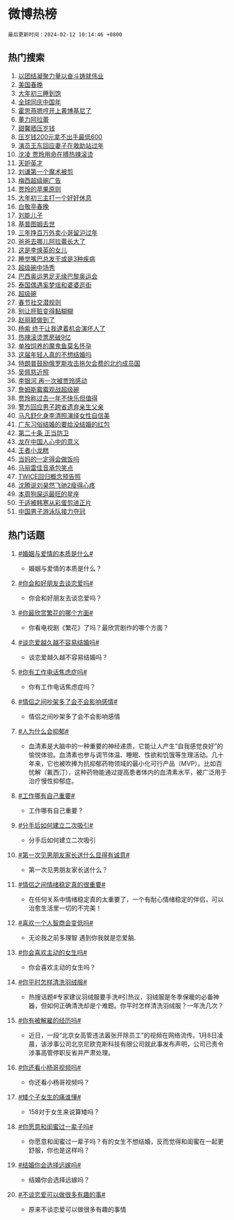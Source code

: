 # 微博热榜

`最后更新时间：2024-02-12 10:14:46 +0800`

## 热门搜索

1. [以团结凝聚力量以奋斗铸就伟业](https://m.weibo.cn/search?containerid=100103type%3D1%26t%3D10%26q%3D%23%E4%BB%A5%E5%9B%A2%E7%BB%93%E5%87%9D%E8%81%9A%E5%8A%9B%E9%87%8F%E4%BB%A5%E5%A5%8B%E6%96%97%E9%93%B8%E5%B0%B1%E4%BC%9F%E4%B8%9A%23&stream_entry_id=51&isnewpage=1&extparam=seat%3D1%26pos%3D0%26dgr%3D0%26q%3D%2523%25E4%25BB%25A5%25E5%259B%25A2%25E7%25BB%2593%25E5%2587%259D%25E8%2581%259A%25E5%258A%259B%25E9%2587%258F%25E4%25BB%25A5%25E5%25A5%258B%25E6%2596%2597%25E9%2593%25B8%25E5%25B0%25B1%25E4%25BC%259F%25E4%25B8%259A%2523%26stream_entry_id%3D51%26c_type%3D51%26filter_type%3Drealtimehot%26cate%3D10103%26display_time%3D1707704085%26pre_seqid%3D1707704085402030012169)
1. [美国春晚](https://m.weibo.cn/search?containerid=100103type%3D1%26t%3D10%26q%3D%E7%BE%8E%E5%9B%BD%E6%98%A5%E6%99%9A&stream_entry_id=31&isnewpage=1&extparam=seat%3D1%26cate%3D5001%26band_rank%3D1%26lcate%3D5001%26realpos%3D1%26flag%3D1%26dgr%3D0%26pos%3D0%26q%3D%25E7%25BE%258E%25E5%259B%25BD%25E6%2598%25A5%25E6%2599%259A%26c_type%3D31%26filter_type%3Drealtimehot%26stream_entry_id%3D31%26display_time%3D1707704085%26pre_seqid%3D1707704085402030012169)
1. [大年初三睡到饱](https://m.weibo.cn/search?containerid=100103type%3D1%26t%3D10%26q%3D%23%E5%A4%A7%E5%B9%B4%E5%88%9D%E4%B8%89%E7%9D%A1%E5%88%B0%E9%A5%B1%23&stream_entry_id=31&isnewpage=1&extparam=seat%3D1%26cate%3D5001%26band_rank%3D2%26lcate%3D5001%26realpos%3D2%26flag%3D16%26dgr%3D0%26pos%3D1%26q%3D%2523%25E5%25A4%25A7%25E5%25B9%25B4%25E5%2588%259D%25E4%25B8%2589%25E7%259D%25A1%25E5%2588%25B0%25E9%25A5%25B1%2523%26c_type%3D31%26filter_type%3Drealtimehot%26stream_entry_id%3D31%26display_time%3D1707704085%26pre_seqid%3D1707704085402030012169)
1. [全球同庆中国年](https://m.weibo.cn/search?containerid=100103type%3D1%26t%3D10%26q%3D%23%E5%85%A8%E7%90%83%E5%90%8C%E5%BA%86%E4%B8%AD%E5%9B%BD%E5%B9%B4%23&stream_entry_id=31&isnewpage=1&extparam=seat%3D1%26cate%3D5001%26band_rank%3D3%26lcate%3D5001%26realpos%3D3%26flag%3D0%26dgr%3D0%26pos%3D2%26q%3D%2523%25E5%2585%25A8%25E7%2590%2583%25E5%2590%258C%25E5%25BA%2586%25E4%25B8%25AD%25E5%259B%25BD%25E5%25B9%25B4%2523%26c_type%3D31%26filter_type%3Drealtimehot%26stream_entry_id%3D31%26display_time%3D1707704085%26pre_seqid%3D1707704085402030012169)
1. [霍思燕嗯哼开上黄博基尼了](https://m.weibo.cn/search?containerid=100103type%3D1%26t%3D10%26q%3D%E9%9C%8D%E6%80%9D%E7%87%95%E5%97%AF%E5%93%BC%E5%BC%80%E4%B8%8A%E9%BB%84%E5%8D%9A%E5%9F%BA%E5%B0%BC%E4%BA%86&stream_entry_id=31&isnewpage=1&extparam=seat%3D1%26cate%3D5001%26band_rank%3D4%26lcate%3D5001%26realpos%3D4%26flag%3D1%26dgr%3D0%26pos%3D3%26q%3D%25E9%259C%258D%25E6%2580%259D%25E7%2587%2595%25E5%2597%25AF%25E5%2593%25BC%25E5%25BC%2580%25E4%25B8%258A%25E9%25BB%2584%25E5%258D%259A%25E5%259F%25BA%25E5%25B0%25BC%25E4%25BA%2586%26c_type%3D31%26filter_type%3Drealtimehot%26stream_entry_id%3D31%26display_time%3D1707704085%26pre_seqid%3D1707704085402030012169)
1. [董力阿拉蕾](https://m.weibo.cn/search?containerid=100103type%3D1%26t%3D10%26q%3D%23%E8%91%A3%E5%8A%9B%E9%98%BF%E6%8B%89%E8%95%BE%23&stream_entry_id=31&isnewpage=1&extparam=seat%3D1%26cate%3D5001%26band_rank%3D5%26lcate%3D5001%26realpos%3D5%26flag%3D2%26dgr%3D0%26pos%3D4%26q%3D%2523%25E8%2591%25A3%25E5%258A%259B%25E9%2598%25BF%25E6%258B%2589%25E8%2595%25BE%2523%26c_type%3D31%26filter_type%3Drealtimehot%26stream_entry_id%3D31%26display_time%3D1707704085%26pre_seqid%3D1707704085402030012169)
1. [甜馨晒压岁钱](https://m.weibo.cn/search?containerid=100103type%3D1%26t%3D10%26q%3D%23%E7%94%9C%E9%A6%A8%E6%99%92%E5%8E%8B%E5%B2%81%E9%92%B1%23&stream_entry_id=31&isnewpage=1&extparam=seat%3D1%26cate%3D5001%26band_rank%3D6%26lcate%3D5001%26realpos%3D6%26flag%3D1%26dgr%3D0%26pos%3D5%26q%3D%2523%25E7%2594%259C%25E9%25A6%25A8%25E6%2599%2592%25E5%258E%258B%25E5%25B2%2581%25E9%2592%25B1%2523%26c_type%3D31%26filter_type%3Drealtimehot%26stream_entry_id%3D31%26display_time%3D1707704085%26pre_seqid%3D1707704085402030012169)
1. [压岁钱200元拿不出手最低600](https://m.weibo.cn/search?containerid=100103type%3D1%26t%3D10%26q%3D%23%E5%8E%8B%E5%B2%81%E9%92%B1200%E5%85%83%E6%8B%BF%E4%B8%8D%E5%87%BA%E6%89%8B%E6%9C%80%E4%BD%8E600%23&stream_entry_id=31&isnewpage=1&extparam=seat%3D1%26cate%3D5001%26band_rank%3D7%26lcate%3D5001%26realpos%3D7%26flag%3D0%26dgr%3D0%26pos%3D6%26q%3D%2523%25E5%258E%258B%25E5%25B2%2581%25E9%2592%25B1200%25E5%2585%2583%25E6%258B%25BF%25E4%25B8%258D%25E5%2587%25BA%25E6%2589%258B%25E6%259C%2580%25E4%25BD%258E600%2523%26c_type%3D31%26filter_type%3Drealtimehot%26stream_entry_id%3D31%26display_time%3D1707704085%26pre_seqid%3D1707704085402030012169)
1. [演员王东回应妻子在救助站过年](https://m.weibo.cn/search?containerid=100103type%3D1%26t%3D10%26q%3D%23%E6%BC%94%E5%91%98%E7%8E%8B%E4%B8%9C%E5%9B%9E%E5%BA%94%E5%A6%BB%E5%AD%90%E5%9C%A8%E6%95%91%E5%8A%A9%E7%AB%99%E8%BF%87%E5%B9%B4%23&stream_entry_id=31&isnewpage=1&extparam=seat%3D1%26cate%3D5001%26band_rank%3D8%26lcate%3D5001%26realpos%3D8%26flag%3D2%26dgr%3D0%26pos%3D7%26q%3D%2523%25E6%25BC%2594%25E5%2591%2598%25E7%258E%258B%25E4%25B8%259C%25E5%259B%259E%25E5%25BA%2594%25E5%25A6%25BB%25E5%25AD%2590%25E5%259C%25A8%25E6%2595%2591%25E5%258A%25A9%25E7%25AB%2599%25E8%25BF%2587%25E5%25B9%25B4%2523%26c_type%3D31%26filter_type%3Drealtimehot%26stream_entry_id%3D31%26display_time%3D1707704085%26pre_seqid%3D1707704085402030012169)
1. [沈凌 贾玲用命在搏热辣滚烫](https://m.weibo.cn/search?containerid=100103type%3D1%26t%3D10%26q%3D%E6%B2%88%E5%87%8C+%E8%B4%BE%E7%8E%B2%E7%94%A8%E5%91%BD%E5%9C%A8%E6%90%8F%E7%83%AD%E8%BE%A3%E6%BB%9A%E7%83%AB&stream_entry_id=31&isnewpage=1&extparam=seat%3D1%26cate%3D5001%26band_rank%3D9%26lcate%3D5001%26realpos%3D9%26flag%3D0%26dgr%3D0%26pos%3D8%26q%3D%25E6%25B2%2588%25E5%2587%258C%2520%25E8%25B4%25BE%25E7%258E%25B2%25E7%2594%25A8%25E5%2591%25BD%25E5%259C%25A8%25E6%2590%258F%25E7%2583%25AD%25E8%25BE%25A3%25E6%25BB%259A%25E7%2583%25AB%26c_type%3D31%26filter_type%3Drealtimehot%26stream_entry_id%3D31%26display_time%3D1707704085%26pre_seqid%3D1707704085402030012169)
1. [天妒英才](https://m.weibo.cn/search?containerid=100103type%3D1%26t%3D10%26q%3D%E5%A4%A9%E5%A6%92%E8%8B%B1%E6%89%8D&stream_entry_id=31&isnewpage=1&extparam=seat%3D1%26cate%3D5001%26band_rank%3D10%26lcate%3D5001%26realpos%3D10%26flag%3D0%26dgr%3D0%26pos%3D9%26q%3D%25E5%25A4%25A9%25E5%25A6%2592%25E8%258B%25B1%25E6%2589%258D%26c_type%3D31%26filter_type%3Drealtimehot%26stream_entry_id%3D31%26display_time%3D1707704085%26pre_seqid%3D1707704085402030012169)
1. [刘谦第一个魔术被剪](https://m.weibo.cn/search?containerid=100103type%3D1%26t%3D10%26q%3D%E5%88%98%E8%B0%A6%E7%AC%AC%E4%B8%80%E4%B8%AA%E9%AD%94%E6%9C%AF%E8%A2%AB%E5%89%AA&stream_entry_id=31&isnewpage=1&extparam=seat%3D1%26cate%3D5001%26band_rank%3D11%26lcate%3D5001%26realpos%3D11%26flag%3D1%26dgr%3D0%26pos%3D10%26q%3D%25E5%2588%2598%25E8%25B0%25A6%25E7%25AC%25AC%25E4%25B8%2580%25E4%25B8%25AA%25E9%25AD%2594%25E6%259C%25AF%25E8%25A2%25AB%25E5%2589%25AA%26c_type%3D31%26filter_type%3Drealtimehot%26stream_entry_id%3D31%26display_time%3D1707704085%26pre_seqid%3D1707704085402030012169)
1. [梅西超级碗广告](https://m.weibo.cn/search?containerid=100103type%3D1%26t%3D10%26q%3D%23%E6%A2%85%E8%A5%BF%E8%B6%85%E7%BA%A7%E7%A2%97%E5%B9%BF%E5%91%8A%23&stream_entry_id=31&isnewpage=1&extparam=seat%3D1%26cate%3D5001%26band_rank%3D12%26lcate%3D5001%26realpos%3D12%26flag%3D1%26dgr%3D0%26pos%3D11%26q%3D%2523%25E6%25A2%2585%25E8%25A5%25BF%25E8%25B6%2585%25E7%25BA%25A7%25E7%25A2%2597%25E5%25B9%25BF%25E5%2591%258A%2523%26c_type%3D31%26filter_type%3Drealtimehot%26stream_entry_id%3D31%26display_time%3D1707704085%26pre_seqid%3D1707704085402030012169)
1. [贾玲的苹果原则](https://m.weibo.cn/search?containerid=100103type%3D1%26t%3D10%26q%3D%E8%B4%BE%E7%8E%B2%E7%9A%84%E8%8B%B9%E6%9E%9C%E5%8E%9F%E5%88%99&stream_entry_id=31&isnewpage=1&extparam=seat%3D1%26cate%3D5001%26band_rank%3D13%26lcate%3D5001%26realpos%3D13%26flag%3D0%26dgr%3D0%26pos%3D12%26q%3D%25E8%25B4%25BE%25E7%258E%25B2%25E7%259A%2584%25E8%258B%25B9%25E6%259E%259C%25E5%258E%259F%25E5%2588%2599%26c_type%3D31%26filter_type%3Drealtimehot%26stream_entry_id%3D31%26display_time%3D1707704085%26pre_seqid%3D1707704085402030012169)
1. [大年初三主打一个好好休息](https://m.weibo.cn/search?containerid=100103type%3D1%26t%3D10%26q%3D%23%E5%A4%A7%E5%B9%B4%E5%88%9D%E4%B8%89%E4%B8%BB%E6%89%93%E4%B8%80%E4%B8%AA%E5%A5%BD%E5%A5%BD%E4%BC%91%E6%81%AF%23&stream_entry_id=31&isnewpage=1&extparam=seat%3D1%26cate%3D5001%26band_rank%3D14%26lcate%3D5001%26realpos%3D14%26flag%3D1%26dgr%3D0%26pos%3D13%26q%3D%2523%25E5%25A4%25A7%25E5%25B9%25B4%25E5%2588%259D%25E4%25B8%2589%25E4%25B8%25BB%25E6%2589%2593%25E4%25B8%2580%25E4%25B8%25AA%25E5%25A5%25BD%25E5%25A5%25BD%25E4%25BC%2591%25E6%2581%25AF%2523%26c_type%3D31%26filter_type%3Drealtimehot%26stream_entry_id%3D31%26display_time%3D1707704085%26pre_seqid%3D1707704085402030012169)
1. [白敬亭春晚](https://m.weibo.cn/search?containerid=100103type%3D1%26t%3D10%26q%3D%E7%99%BD%E6%95%AC%E4%BA%AD%E6%98%A5%E6%99%9A&stream_entry_id=31&isnewpage=1&extparam=seat%3D1%26cate%3D5001%26band_rank%3D15%26lcate%3D5001%26realpos%3D15%26flag%3D1%26dgr%3D0%26pos%3D14%26q%3D%25E7%2599%25BD%25E6%2595%25AC%25E4%25BA%25AD%25E6%2598%25A5%25E6%2599%259A%26c_type%3D31%26filter_type%3Drealtimehot%26stream_entry_id%3D31%26display_time%3D1707704085%26pre_seqid%3D1707704085402030012169)
1. [刘能儿子](https://m.weibo.cn/search?containerid=100103type%3D1%26t%3D10%26q%3D%E5%88%98%E8%83%BD%E5%84%BF%E5%AD%90&stream_entry_id=31&isnewpage=1&extparam=seat%3D1%26cate%3D5001%26band_rank%3D16%26lcate%3D5001%26realpos%3D16%26flag%3D1%26dgr%3D0%26pos%3D15%26q%3D%25E5%2588%2598%25E8%2583%25BD%25E5%2584%25BF%25E5%25AD%2590%26c_type%3D31%26filter_type%3Drealtimehot%26stream_entry_id%3D31%26display_time%3D1707704085%26pre_seqid%3D1707704085402030012169)
1. [基普图姆去世](https://m.weibo.cn/search?containerid=100103type%3D1%26t%3D10%26q%3D%23%E5%9F%BA%E6%99%AE%E5%9B%BE%E5%A7%86%E5%8E%BB%E4%B8%96%23&stream_entry_id=31&isnewpage=1&extparam=seat%3D1%26cate%3D5001%26band_rank%3D17%26lcate%3D5001%26realpos%3D17%26flag%3D0%26dgr%3D0%26pos%3D16%26q%3D%2523%25E5%259F%25BA%25E6%2599%25AE%25E5%259B%25BE%25E5%25A7%2586%25E5%258E%25BB%25E4%25B8%2596%2523%26c_type%3D31%26filter_type%3Drealtimehot%26stream_entry_id%3D31%26display_time%3D1707704085%26pre_seqid%3D1707704085402030012169)
1. [三年挣百万外卖小哥留沪过年](https://m.weibo.cn/search?containerid=100103type%3D1%26t%3D10%26q%3D%23%E4%B8%89%E5%B9%B4%E6%8C%A3%E7%99%BE%E4%B8%87%E5%A4%96%E5%8D%96%E5%B0%8F%E5%93%A5%E7%95%99%E6%B2%AA%E8%BF%87%E5%B9%B4%23&stream_entry_id=31&isnewpage=1&extparam=seat%3D1%26cate%3D5001%26band_rank%3D18%26lcate%3D5001%26realpos%3D18%26flag%3D1%26dgr%3D0%26pos%3D17%26q%3D%2523%25E4%25B8%2589%25E5%25B9%25B4%25E6%258C%25A3%25E7%2599%25BE%25E4%25B8%2587%25E5%25A4%2596%25E5%258D%2596%25E5%25B0%258F%25E5%2593%25A5%25E7%2595%2599%25E6%25B2%25AA%25E8%25BF%2587%25E5%25B9%25B4%2523%26c_type%3D31%26filter_type%3Drealtimehot%26stream_entry_id%3D31%26display_time%3D1707704085%26pre_seqid%3D1707704085402030012169)
1. [爸爸去哪儿阿拉蕾长大了](https://m.weibo.cn/search?containerid=100103type%3D1%26t%3D10%26q%3D%E7%88%B8%E7%88%B8%E5%8E%BB%E5%93%AA%E5%84%BF%E9%98%BF%E6%8B%89%E8%95%BE%E9%95%BF%E5%A4%A7%E4%BA%86&stream_entry_id=31&isnewpage=1&extparam=seat%3D1%26cate%3D5001%26band_rank%3D19%26lcate%3D5001%26realpos%3D19%26flag%3D2%26dgr%3D0%26pos%3D18%26q%3D%25E7%2588%25B8%25E7%2588%25B8%25E5%258E%25BB%25E5%2593%25AA%25E5%2584%25BF%25E9%2598%25BF%25E6%258B%2589%25E8%2595%25BE%25E9%2595%25BF%25E5%25A4%25A7%25E4%25BA%2586%26c_type%3D31%26filter_type%3Drealtimehot%26stream_entry_id%3D31%26display_time%3D1707704085%26pre_seqid%3D1707704085402030012169)
1. [这是李焕英的女儿](https://m.weibo.cn/search?containerid=100103type%3D1%26t%3D10%26q%3D%E8%BF%99%E6%98%AF%E6%9D%8E%E7%84%95%E8%8B%B1%E7%9A%84%E5%A5%B3%E5%84%BF&stream_entry_id=31&isnewpage=1&extparam=seat%3D1%26cate%3D5001%26band_rank%3D20%26lcate%3D5001%26realpos%3D20%26flag%3D0%26dgr%3D0%26pos%3D19%26q%3D%25E8%25BF%2599%25E6%2598%25AF%25E6%259D%258E%25E7%2584%2595%25E8%258B%25B1%25E7%259A%2584%25E5%25A5%25B3%25E5%2584%25BF%26c_type%3D31%26filter_type%3Drealtimehot%26stream_entry_id%3D31%26display_time%3D1707704085%26pre_seqid%3D1707704085402030012169)
1. [睡觉嘴巴总发干或是3种疾病](https://m.weibo.cn/search?containerid=100103type%3D1%26t%3D10%26q%3D%23%E7%9D%A1%E8%A7%89%E5%98%B4%E5%B7%B4%E6%80%BB%E5%8F%91%E5%B9%B2%E6%88%96%E6%98%AF3%E7%A7%8D%E7%96%BE%E7%97%85%23&stream_entry_id=31&isnewpage=1&extparam=seat%3D1%26cate%3D5001%26band_rank%3D21%26lcate%3D5001%26realpos%3D21%26flag%3D1%26dgr%3D0%26pos%3D20%26q%3D%2523%25E7%259D%25A1%25E8%25A7%2589%25E5%2598%25B4%25E5%25B7%25B4%25E6%2580%25BB%25E5%258F%2591%25E5%25B9%25B2%25E6%2588%2596%25E6%2598%25AF3%25E7%25A7%258D%25E7%2596%25BE%25E7%2597%2585%2523%26c_type%3D31%26filter_type%3Drealtimehot%26stream_entry_id%3D31%26display_time%3D1707704085%26pre_seqid%3D1707704085402030012169)
1. [超级碗中场秀](https://m.weibo.cn/search?containerid=100103type%3D1%26t%3D10%26q%3D%E8%B6%85%E7%BA%A7%E7%A2%97%E4%B8%AD%E5%9C%BA%E7%A7%80&stream_entry_id=31&isnewpage=1&extparam=seat%3D1%26cate%3D5001%26band_rank%3D22%26lcate%3D5001%26realpos%3D22%26flag%3D1%26dgr%3D0%26pos%3D21%26q%3D%25E8%25B6%2585%25E7%25BA%25A7%25E7%25A2%2597%25E4%25B8%25AD%25E5%259C%25BA%25E7%25A7%2580%26c_type%3D31%26filter_type%3Drealtimehot%26stream_entry_id%3D31%26display_time%3D1707704085%26pre_seqid%3D1707704085402030012169)
1. [巴西奥运男足无缘巴黎奥运会](https://m.weibo.cn/search?containerid=100103type%3D1%26t%3D10%26q%3D%23%E5%B7%B4%E8%A5%BF%E5%A5%A5%E8%BF%90%E7%94%B7%E8%B6%B3%E6%97%A0%E7%BC%98%E5%B7%B4%E9%BB%8E%E5%A5%A5%E8%BF%90%E4%BC%9A%23&stream_entry_id=31&isnewpage=1&extparam=seat%3D1%26cate%3D5001%26band_rank%3D23%26lcate%3D5001%26realpos%3D23%26flag%3D1%26dgr%3D0%26pos%3D22%26q%3D%2523%25E5%25B7%25B4%25E8%25A5%25BF%25E5%25A5%25A5%25E8%25BF%2590%25E7%2594%25B7%25E8%25B6%25B3%25E6%2597%25A0%25E7%25BC%2598%25E5%25B7%25B4%25E9%25BB%258E%25E5%25A5%25A5%25E8%25BF%2590%25E4%25BC%259A%2523%26c_type%3D31%26filter_type%3Drealtimehot%26stream_entry_id%3D31%26display_time%3D1707704085%26pre_seqid%3D1707704085402030012169)
1. [泰国偶遇奚梦瑶和婆婆逛街](https://m.weibo.cn/search?containerid=100103type%3D1%26t%3D10%26q%3D%23%E6%B3%B0%E5%9B%BD%E5%81%B6%E9%81%87%E5%A5%9A%E6%A2%A6%E7%91%B6%E5%92%8C%E5%A9%86%E5%A9%86%E9%80%9B%E8%A1%97%23&stream_entry_id=31&isnewpage=1&extparam=seat%3D1%26cate%3D5001%26band_rank%3D24%26lcate%3D5001%26realpos%3D24%26flag%3D2%26dgr%3D0%26pos%3D23%26q%3D%2523%25E6%25B3%25B0%25E5%259B%25BD%25E5%2581%25B6%25E9%2581%2587%25E5%25A5%259A%25E6%25A2%25A6%25E7%2591%25B6%25E5%2592%258C%25E5%25A9%2586%25E5%25A9%2586%25E9%2580%259B%25E8%25A1%2597%2523%26c_type%3D31%26filter_type%3Drealtimehot%26stream_entry_id%3D31%26display_time%3D1707704085%26pre_seqid%3D1707704085402030012169)
1. [超级碗](https://m.weibo.cn/search?containerid=100103type%3D1%26t%3D10%26q%3D%E8%B6%85%E7%BA%A7%E7%A2%97&stream_entry_id=31&isnewpage=1&extparam=seat%3D1%26cate%3D5001%26band_rank%3D25%26lcate%3D5001%26realpos%3D25%26flag%3D0%26dgr%3D0%26pos%3D24%26q%3D%25E8%25B6%2585%25E7%25BA%25A7%25E7%25A2%2597%26c_type%3D31%26filter_type%3Drealtimehot%26stream_entry_id%3D31%26display_time%3D1707704085%26pre_seqid%3D1707704085402030012169)
1. [春节社交潜规则](https://m.weibo.cn/search?containerid=100103type%3D1%26t%3D10%26q%3D%23%E6%98%A5%E8%8A%82%E7%A4%BE%E4%BA%A4%E6%BD%9C%E8%A7%84%E5%88%99%23&stream_entry_id=31&isnewpage=1&extparam=seat%3D1%26cate%3D5001%26band_rank%3D26%26lcate%3D5001%26realpos%3D26%26flag%3D1%26dgr%3D0%26pos%3D25%26q%3D%2523%25E6%2598%25A5%25E8%258A%2582%25E7%25A4%25BE%25E4%25BA%25A4%25E6%25BD%259C%25E8%25A7%2584%25E5%2588%2599%2523%26c_type%3D31%26filter_type%3Drealtimehot%26stream_entry_id%3D31%26display_time%3D1707704085%26pre_seqid%3D1707704085402030012169)
1. [别让肝脏变得黏糊糊](https://m.weibo.cn/search?containerid=100103type%3D1%26t%3D10%26q%3D%E5%88%AB%E8%AE%A9%E8%82%9D%E8%84%8F%E5%8F%98%E5%BE%97%E9%BB%8F%E7%B3%8A%E7%B3%8A&stream_entry_id=31&isnewpage=1&extparam=seat%3D1%26cate%3D5001%26band_rank%3D27%26lcate%3D5001%26realpos%3D27%26flag%3D0%26dgr%3D0%26pos%3D26%26q%3D%25E5%2588%25AB%25E8%25AE%25A9%25E8%2582%259D%25E8%2584%258F%25E5%258F%2598%25E5%25BE%2597%25E9%25BB%258F%25E7%25B3%258A%25E7%25B3%258A%26c_type%3D31%26filter_type%3Drealtimehot%26stream_entry_id%3D31%26display_time%3D1707704085%26pre_seqid%3D1707704085402030012169)
1. [赵丽颖做到了](https://m.weibo.cn/search?containerid=100103type%3D1%26t%3D10%26q%3D%E8%B5%B5%E4%B8%BD%E9%A2%96%E5%81%9A%E5%88%B0%E4%BA%86&stream_entry_id=31&isnewpage=1&extparam=seat%3D1%26cate%3D5001%26band_rank%3D28%26lcate%3D5001%26realpos%3D28%26flag%3D1%26dgr%3D0%26pos%3D27%26q%3D%25E8%25B5%25B5%25E4%25B8%25BD%25E9%25A2%2596%25E5%2581%259A%25E5%2588%25B0%25E4%25BA%2586%26c_type%3D31%26filter_type%3Drealtimehot%26stream_entry_id%3D31%26display_time%3D1707704085%26pre_seqid%3D1707704085402030012169)
1. [杨紫 终于让我逮着机会演坏人了](https://m.weibo.cn/search?containerid=100103type%3D1%26t%3D10%26q%3D%E6%9D%A8%E7%B4%AB+%E7%BB%88%E4%BA%8E%E8%AE%A9%E6%88%91%E9%80%AE%E7%9D%80%E6%9C%BA%E4%BC%9A%E6%BC%94%E5%9D%8F%E4%BA%BA%E4%BA%86&stream_entry_id=31&isnewpage=1&extparam=seat%3D1%26cate%3D5001%26band_rank%3D29%26lcate%3D5001%26realpos%3D29%26flag%3D0%26dgr%3D0%26pos%3D28%26q%3D%25E6%259D%25A8%25E7%25B4%25AB%2520%25E7%25BB%2588%25E4%25BA%258E%25E8%25AE%25A9%25E6%2588%2591%25E9%2580%25AE%25E7%259D%2580%25E6%259C%25BA%25E4%25BC%259A%25E6%25BC%2594%25E5%259D%258F%25E4%25BA%25BA%25E4%25BA%2586%26c_type%3D31%26filter_type%3Drealtimehot%26stream_entry_id%3D31%26display_time%3D1707704085%26pre_seqid%3D1707704085402030012169)
1. [热辣滚烫票房破9亿](https://m.weibo.cn/search?containerid=100103type%3D1%26t%3D10%26q%3D%23%E7%83%AD%E8%BE%A3%E6%BB%9A%E7%83%AB%E7%A5%A8%E6%88%BF%E7%A0%B49%E4%BA%BF%23&stream_entry_id=31&isnewpage=1&extparam=seat%3D1%26cate%3D5001%26band_rank%3D30%26lcate%3D5001%26realpos%3D30%26flag%3D1%26dgr%3D0%26pos%3D29%26q%3D%2523%25E7%2583%25AD%25E8%25BE%25A3%25E6%25BB%259A%25E7%2583%25AB%25E7%25A5%25A8%25E6%2588%25BF%25E7%25A0%25B49%25E4%25BA%25BF%2523%26c_type%3D31%26filter_type%3Drealtimehot%26stream_entry_id%3D31%26display_time%3D1707704085%26pre_seqid%3D1707704085402030012169)
1. [单独饲养的魔鬼鱼莫名怀孕](https://m.weibo.cn/search?containerid=100103type%3D1%26t%3D10%26q%3D%E5%8D%95%E7%8B%AC%E9%A5%B2%E5%85%BB%E7%9A%84%E9%AD%94%E9%AC%BC%E9%B1%BC%E8%8E%AB%E5%90%8D%E6%80%80%E5%AD%95&stream_entry_id=31&isnewpage=1&extparam=seat%3D1%26cate%3D5001%26band_rank%3D31%26lcate%3D5001%26realpos%3D31%26flag%3D0%26dgr%3D0%26pos%3D30%26q%3D%25E5%258D%2595%25E7%258B%25AC%25E9%25A5%25B2%25E5%2585%25BB%25E7%259A%2584%25E9%25AD%2594%25E9%25AC%25BC%25E9%25B1%25BC%25E8%258E%25AB%25E5%2590%258D%25E6%2580%2580%25E5%25AD%2595%26c_type%3D31%26filter_type%3Drealtimehot%26stream_entry_id%3D31%26display_time%3D1707704085%26pre_seqid%3D1707704085402030012169)
1. [这届年轻人真的不想结婚吗](https://m.weibo.cn/search?containerid=100103type%3D1%26t%3D10%26q%3D%23%E8%BF%99%E5%B1%8A%E5%B9%B4%E8%BD%BB%E4%BA%BA%E7%9C%9F%E7%9A%84%E4%B8%8D%E6%83%B3%E7%BB%93%E5%A9%9A%E5%90%97%23&stream_entry_id=31&isnewpage=1&extparam=seat%3D1%26cate%3D5001%26band_rank%3D32%26lcate%3D5001%26realpos%3D32%26flag%3D1%26dgr%3D0%26pos%3D31%26q%3D%2523%25E8%25BF%2599%25E5%25B1%258A%25E5%25B9%25B4%25E8%25BD%25BB%25E4%25BA%25BA%25E7%259C%259F%25E7%259A%2584%25E4%25B8%258D%25E6%2583%25B3%25E7%25BB%2593%25E5%25A9%259A%25E5%2590%2597%2523%26c_type%3D31%26filter_type%3Drealtimehot%26stream_entry_id%3D31%26display_time%3D1707704085%26pre_seqid%3D1707704085402030012169)
1. [特朗普鼓励俄罗斯攻击拖欠会费的北约成员国](https://m.weibo.cn/search?containerid=100103type%3D1%26t%3D10%26q%3D%23%E7%89%B9%E6%9C%97%E6%99%AE%E9%BC%93%E5%8A%B1%E4%BF%84%E7%BD%97%E6%96%AF%E6%94%BB%E5%87%BB%E6%8B%96%E6%AC%A0%E4%BC%9A%E8%B4%B9%E7%9A%84%E5%8C%97%E7%BA%A6%E6%88%90%E5%91%98%E5%9B%BD%23&stream_entry_id=31&isnewpage=1&extparam=seat%3D1%26cate%3D5001%26band_rank%3D33%26lcate%3D5001%26realpos%3D33%26flag%3D0%26dgr%3D0%26pos%3D32%26q%3D%2523%25E7%2589%25B9%25E6%259C%2597%25E6%2599%25AE%25E9%25BC%2593%25E5%258A%25B1%25E4%25BF%2584%25E7%25BD%2597%25E6%2596%25AF%25E6%2594%25BB%25E5%2587%25BB%25E6%258B%2596%25E6%25AC%25A0%25E4%25BC%259A%25E8%25B4%25B9%25E7%259A%2584%25E5%258C%2597%25E7%25BA%25A6%25E6%2588%2590%25E5%2591%2598%25E5%259B%25BD%2523%26c_type%3D31%26filter_type%3Drealtimehot%26stream_entry_id%3D31%26display_time%3D1707704085%26pre_seqid%3D1707704085402030012169)
1. [吴佩慈近照](https://m.weibo.cn/search?containerid=100103type%3D1%26t%3D10%26q%3D%23%E5%90%B4%E4%BD%A9%E6%85%88%E8%BF%91%E7%85%A7%23&stream_entry_id=31&isnewpage=1&extparam=seat%3D1%26cate%3D5001%26band_rank%3D34%26lcate%3D5001%26realpos%3D34%26flag%3D0%26dgr%3D0%26pos%3D33%26q%3D%2523%25E5%2590%25B4%25E4%25BD%25A9%25E6%2585%2588%25E8%25BF%2591%25E7%2585%25A7%2523%26c_type%3D31%26filter_type%3Drealtimehot%26stream_entry_id%3D31%26display_time%3D1707704085%26pre_seqid%3D1707704085402030012169)
1. [李银河 再一次被贾玲感动](https://m.weibo.cn/search?containerid=100103type%3D1%26t%3D10%26q%3D%E6%9D%8E%E9%93%B6%E6%B2%B3+%E5%86%8D%E4%B8%80%E6%AC%A1%E8%A2%AB%E8%B4%BE%E7%8E%B2%E6%84%9F%E5%8A%A8&stream_entry_id=31&isnewpage=1&extparam=seat%3D1%26cate%3D5001%26band_rank%3D35%26lcate%3D5001%26realpos%3D35%26flag%3D0%26dgr%3D0%26pos%3D34%26q%3D%25E6%259D%258E%25E9%2593%25B6%25E6%25B2%25B3%2520%25E5%2586%258D%25E4%25B8%2580%25E6%25AC%25A1%25E8%25A2%25AB%25E8%25B4%25BE%25E7%258E%25B2%25E6%2584%259F%25E5%258A%25A8%26c_type%3D31%26filter_type%3Drealtimehot%26stream_entry_id%3D31%26display_time%3D1707704085%26pre_seqid%3D1707704085402030012169)
1. [詹姆斯霉霉观战超级碗](https://m.weibo.cn/search?containerid=100103type%3D1%26t%3D10%26q%3D%23%E8%A9%B9%E5%A7%86%E6%96%AF%E9%9C%89%E9%9C%89%E8%A7%82%E6%88%98%E8%B6%85%E7%BA%A7%E7%A2%97%23&stream_entry_id=31&isnewpage=1&extparam=seat%3D1%26cate%3D5001%26band_rank%3D36%26lcate%3D5001%26realpos%3D36%26flag%3D0%26dgr%3D0%26pos%3D35%26q%3D%2523%25E8%25A9%25B9%25E5%25A7%2586%25E6%2596%25AF%25E9%259C%2589%25E9%259C%2589%25E8%25A7%2582%25E6%2588%2598%25E8%25B6%2585%25E7%25BA%25A7%25E7%25A2%2597%2523%26c_type%3D31%26filter_type%3Drealtimehot%26stream_entry_id%3D31%26display_time%3D1707704085%26pre_seqid%3D1707704085402030012169)
1. [贾玲称过去一年不快乐但值得](https://m.weibo.cn/search?containerid=100103type%3D1%26t%3D10%26q%3D%23%E8%B4%BE%E7%8E%B2%E7%A7%B0%E8%BF%87%E5%8E%BB%E4%B8%80%E5%B9%B4%E4%B8%8D%E5%BF%AB%E4%B9%90%E4%BD%86%E5%80%BC%E5%BE%97%23&stream_entry_id=31&isnewpage=1&extparam=seat%3D1%26cate%3D5001%26band_rank%3D37%26lcate%3D5001%26realpos%3D37%26flag%3D0%26dgr%3D0%26pos%3D36%26q%3D%2523%25E8%25B4%25BE%25E7%258E%25B2%25E7%25A7%25B0%25E8%25BF%2587%25E5%258E%25BB%25E4%25B8%2580%25E5%25B9%25B4%25E4%25B8%258D%25E5%25BF%25AB%25E4%25B9%2590%25E4%25BD%2586%25E5%2580%25BC%25E5%25BE%2597%2523%26c_type%3D31%26filter_type%3Drealtimehot%26stream_entry_id%3D31%26display_time%3D1707704085%26pre_seqid%3D1707704085402030012169)
1. [警方回应男子跨省遗弃亲生父亲](https://m.weibo.cn/search?containerid=100103type%3D1%26t%3D10%26q%3D%23%E8%AD%A6%E6%96%B9%E5%9B%9E%E5%BA%94%E7%94%B7%E5%AD%90%E8%B7%A8%E7%9C%81%E9%81%97%E5%BC%83%E4%BA%B2%E7%94%9F%E7%88%B6%E4%BA%B2%23&stream_entry_id=31&isnewpage=1&extparam=seat%3D1%26cate%3D5001%26band_rank%3D38%26lcate%3D5001%26realpos%3D38%26flag%3D0%26dgr%3D0%26pos%3D37%26q%3D%2523%25E8%25AD%25A6%25E6%2596%25B9%25E5%259B%259E%25E5%25BA%2594%25E7%2594%25B7%25E5%25AD%2590%25E8%25B7%25A8%25E7%259C%2581%25E9%2581%2597%25E5%25BC%2583%25E4%25BA%25B2%25E7%2594%259F%25E7%2588%25B6%25E4%25BA%25B2%2523%26c_type%3D31%26filter_type%3Drealtimehot%26stream_entry_id%3D31%26display_time%3D1707704085%26pre_seqid%3D1707704085402030012169)
1. [马凡舒化身李清照演绎女性自信美](https://m.weibo.cn/search?containerid=100103type%3D1%26t%3D10%26q%3D%23%E9%A9%AC%E5%87%A1%E8%88%92%E5%8C%96%E8%BA%AB%E6%9D%8E%E6%B8%85%E7%85%A7%E6%BC%94%E7%BB%8E%E5%A5%B3%E6%80%A7%E8%87%AA%E4%BF%A1%E7%BE%8E%23&stream_entry_id=31&isnewpage=1&extparam=seat%3D1%26cate%3D5001%26band_rank%3D39%26lcate%3D5001%26realpos%3D39%26flag%3D1%26dgr%3D0%26pos%3D38%26q%3D%2523%25E9%25A9%25AC%25E5%2587%25A1%25E8%2588%2592%25E5%258C%2596%25E8%25BA%25AB%25E6%259D%258E%25E6%25B8%2585%25E7%2585%25A7%25E6%25BC%2594%25E7%25BB%258E%25E5%25A5%25B3%25E6%2580%25A7%25E8%2587%25AA%25E4%25BF%25A1%25E7%25BE%258E%2523%26c_type%3D31%26filter_type%3Drealtimehot%26stream_entry_id%3D31%26display_time%3D1707704085%26pre_seqid%3D1707704085402030012169)
1. [广东习俗结婚的要给没结婚的红包](https://m.weibo.cn/search?containerid=100103type%3D1%26t%3D10%26q%3D%23%E5%B9%BF%E4%B8%9C%E4%B9%A0%E4%BF%97%E7%BB%93%E5%A9%9A%E7%9A%84%E8%A6%81%E7%BB%99%E6%B2%A1%E7%BB%93%E5%A9%9A%E7%9A%84%E7%BA%A2%E5%8C%85%23&stream_entry_id=31&isnewpage=1&extparam=seat%3D1%26cate%3D5001%26band_rank%3D40%26lcate%3D5001%26realpos%3D40%26flag%3D1%26dgr%3D0%26pos%3D39%26q%3D%2523%25E5%25B9%25BF%25E4%25B8%259C%25E4%25B9%25A0%25E4%25BF%2597%25E7%25BB%2593%25E5%25A9%259A%25E7%259A%2584%25E8%25A6%2581%25E7%25BB%2599%25E6%25B2%25A1%25E7%25BB%2593%25E5%25A9%259A%25E7%259A%2584%25E7%25BA%25A2%25E5%258C%2585%2523%26c_type%3D31%26filter_type%3Drealtimehot%26stream_entry_id%3D31%26display_time%3D1707704085%26pre_seqid%3D1707704085402030012169)
1. [第二十条 正当防卫](https://m.weibo.cn/search?containerid=100103type%3D1%26t%3D10%26q%3D%E7%AC%AC%E4%BA%8C%E5%8D%81%E6%9D%A1+%E6%AD%A3%E5%BD%93%E9%98%B2%E5%8D%AB&stream_entry_id=31&isnewpage=1&extparam=seat%3D1%26cate%3D5001%26band_rank%3D41%26lcate%3D5001%26realpos%3D41%26flag%3D1%26dgr%3D0%26pos%3D40%26q%3D%25E7%25AC%25AC%25E4%25BA%258C%25E5%258D%2581%25E6%259D%25A1%2520%25E6%25AD%25A3%25E5%25BD%2593%25E9%2598%25B2%25E5%258D%25AB%26c_type%3D31%26filter_type%3Drealtimehot%26stream_entry_id%3D31%26display_time%3D1707704085%26pre_seqid%3D1707704085402030012169)
1. [龙在中国人心中的意义](https://m.weibo.cn/search?containerid=100103type%3D1%26t%3D10%26q%3D%23%E9%BE%99%E5%9C%A8%E4%B8%AD%E5%9B%BD%E4%BA%BA%E5%BF%83%E4%B8%AD%E7%9A%84%E6%84%8F%E4%B9%89%23&stream_entry_id=31&isnewpage=1&extparam=seat%3D1%26cate%3D5001%26band_rank%3D42%26lcate%3D5001%26realpos%3D42%26flag%3D1%26dgr%3D0%26pos%3D41%26q%3D%2523%25E9%25BE%2599%25E5%259C%25A8%25E4%25B8%25AD%25E5%259B%25BD%25E4%25BA%25BA%25E5%25BF%2583%25E4%25B8%25AD%25E7%259A%2584%25E6%2584%258F%25E4%25B9%2589%2523%26c_type%3D31%26filter_type%3Drealtimehot%26stream_entry_id%3D31%26display_time%3D1707704085%26pre_seqid%3D1707704085402030012169)
1. [王者小龙糕](https://m.weibo.cn/search?containerid=100103type%3D1%26t%3D10%26q%3D%E7%8E%8B%E8%80%85%E5%B0%8F%E9%BE%99%E7%B3%95&stream_entry_id=31&isnewpage=1&extparam=seat%3D1%26cate%3D5001%26band_rank%3D43%26lcate%3D5001%26realpos%3D43%26flag%3D0%26dgr%3D0%26pos%3D42%26q%3D%25E7%258E%258B%25E8%2580%2585%25E5%25B0%258F%25E9%25BE%2599%25E7%25B3%2595%26c_type%3D31%26filter_type%3Drealtimehot%26stream_entry_id%3D31%26display_time%3D1707704085%26pre_seqid%3D1707704085402030012169)
1. [当妈的一定得会做饭吗](https://m.weibo.cn/search?containerid=100103type%3D1%26t%3D10%26q%3D%23%E5%BD%93%E5%A6%88%E7%9A%84%E4%B8%80%E5%AE%9A%E5%BE%97%E4%BC%9A%E5%81%9A%E9%A5%AD%E5%90%97%23&stream_entry_id=31&isnewpage=1&extparam=seat%3D1%26cate%3D5001%26band_rank%3D44%26lcate%3D5001%26realpos%3D44%26flag%3D1%26dgr%3D0%26pos%3D43%26q%3D%2523%25E5%25BD%2593%25E5%25A6%2588%25E7%259A%2584%25E4%25B8%2580%25E5%25AE%259A%25E5%25BE%2597%25E4%25BC%259A%25E5%2581%259A%25E9%25A5%25AD%25E5%2590%2597%2523%26c_type%3D31%26filter_type%3Drealtimehot%26stream_entry_id%3D31%26display_time%3D1707704085%26pre_seqid%3D1707704085402030012169)
1. [马丽雷佳音承包笑点](https://m.weibo.cn/search?containerid=100103type%3D1%26t%3D10%26q%3D%23%E9%A9%AC%E4%B8%BD%E9%9B%B7%E4%BD%B3%E9%9F%B3%E6%89%BF%E5%8C%85%E7%AC%91%E7%82%B9%23&stream_entry_id=31&isnewpage=1&extparam=seat%3D1%26cate%3D5001%26band_rank%3D45%26lcate%3D5001%26realpos%3D45%26flag%3D1%26dgr%3D0%26pos%3D44%26q%3D%2523%25E9%25A9%25AC%25E4%25B8%25BD%25E9%259B%25B7%25E4%25BD%25B3%25E9%259F%25B3%25E6%2589%25BF%25E5%258C%2585%25E7%25AC%2591%25E7%2582%25B9%2523%26c_type%3D31%26filter_type%3Drealtimehot%26stream_entry_id%3D31%26display_time%3D1707704085%26pre_seqid%3D1707704085402030012169)
1. [TWICE回归概念预告照](https://m.weibo.cn/search?containerid=100103type%3D1%26t%3D10%26q%3D%23TWICE%E5%9B%9E%E5%BD%92%E6%A6%82%E5%BF%B5%E9%A2%84%E5%91%8A%E7%85%A7%23&stream_entry_id=31&isnewpage=1&extparam=seat%3D1%26cate%3D5001%26band_rank%3D46%26lcate%3D5001%26realpos%3D46%26flag%3D1%26dgr%3D0%26pos%3D45%26q%3D%2523TWICE%25E5%259B%259E%25E5%25BD%2592%25E6%25A6%2582%25E5%25BF%25B5%25E9%25A2%2584%25E5%2591%258A%25E7%2585%25A7%2523%26c_type%3D31%26filter_type%3Drealtimehot%26stream_entry_id%3D31%26display_time%3D1707704085%26pre_seqid%3D1707704085402030012169)
1. [沈腾说刘昊然飞驰2瘦得心疼](https://m.weibo.cn/search?containerid=100103type%3D1%26t%3D10%26q%3D%23%E6%B2%88%E8%85%BE%E8%AF%B4%E5%88%98%E6%98%8A%E7%84%B6%E9%A3%9E%E9%A9%B02%E7%98%A6%E5%BE%97%E5%BF%83%E7%96%BC%23&stream_entry_id=31&isnewpage=1&extparam=seat%3D1%26cate%3D5001%26band_rank%3D47%26lcate%3D5001%26realpos%3D47%26flag%3D0%26dgr%3D0%26pos%3D46%26q%3D%2523%25E6%25B2%2588%25E8%2585%25BE%25E8%25AF%25B4%25E5%2588%2598%25E6%2598%258A%25E7%2584%25B6%25E9%25A3%259E%25E9%25A9%25B02%25E7%2598%25A6%25E5%25BE%2597%25E5%25BF%2583%25E7%2596%25BC%2523%26c_type%3D31%26filter_type%3Drealtimehot%26stream_entry_id%3D31%26display_time%3D1707704085%26pre_seqid%3D1707704085402030012169)
1. [本周狗屎运最旺的星座](https://m.weibo.cn/search?containerid=100103type%3D1%26t%3D10%26q%3D%E6%9C%AC%E5%91%A8%E7%8B%97%E5%B1%8E%E8%BF%90%E6%9C%80%E6%97%BA%E7%9A%84%E6%98%9F%E5%BA%A7&stream_entry_id=31&isnewpage=1&extparam=seat%3D1%26cate%3D5001%26band_rank%3D48%26lcate%3D5001%26realpos%3D48%26flag%3D0%26dgr%3D0%26pos%3D47%26q%3D%25E6%259C%25AC%25E5%2591%25A8%25E7%258B%2597%25E5%25B1%258E%25E8%25BF%2590%25E6%259C%2580%25E6%2597%25BA%25E7%259A%2584%25E6%2598%259F%25E5%25BA%25A7%26c_type%3D31%26filter_type%3Drealtimehot%26stream_entry_id%3D31%26display_time%3D1707704085%26pre_seqid%3D1707704085402030012169)
1. [于适被韩寒从彩蛋剪进正片](https://m.weibo.cn/search?containerid=100103type%3D1%26t%3D10%26q%3D%23%E4%BA%8E%E9%80%82%E8%A2%AB%E9%9F%A9%E5%AF%92%E4%BB%8E%E5%BD%A9%E8%9B%8B%E5%89%AA%E8%BF%9B%E6%AD%A3%E7%89%87%23&stream_entry_id=31&isnewpage=1&extparam=seat%3D1%26cate%3D5001%26band_rank%3D49%26lcate%3D5001%26realpos%3D49%26flag%3D0%26dgr%3D0%26pos%3D48%26q%3D%2523%25E4%25BA%258E%25E9%2580%2582%25E8%25A2%25AB%25E9%259F%25A9%25E5%25AF%2592%25E4%25BB%258E%25E5%25BD%25A9%25E8%259B%258B%25E5%2589%25AA%25E8%25BF%259B%25E6%25AD%25A3%25E7%2589%2587%2523%26c_type%3D31%26filter_type%3Drealtimehot%26stream_entry_id%3D31%26display_time%3D1707704085%26pre_seqid%3D1707704085402030012169)
1. [中国男子游泳队接力夺冠](https://m.weibo.cn/search?containerid=100103type%3D1%26t%3D10%26q%3D%23%E4%B8%AD%E5%9B%BD%E7%94%B7%E5%AD%90%E6%B8%B8%E6%B3%B3%E9%98%9F%E6%8E%A5%E5%8A%9B%E5%A4%BA%E5%86%A0%23&stream_entry_id=31&isnewpage=1&extparam=seat%3D1%26cate%3D5001%26band_rank%3D50%26lcate%3D5001%26realpos%3D50%26flag%3D0%26dgr%3D0%26pos%3D49%26q%3D%2523%25E4%25B8%25AD%25E5%259B%25BD%25E7%2594%25B7%25E5%25AD%2590%25E6%25B8%25B8%25E6%25B3%25B3%25E9%2598%259F%25E6%258E%25A5%25E5%258A%259B%25E5%25A4%25BA%25E5%2586%25A0%2523%26c_type%3D31%26filter_type%3Drealtimehot%26stream_entry_id%3D31%26display_time%3D1707704085%26pre_seqid%3D1707704085402030012169)

## 热门话题

1. [#婚姻与爱情的本质是什么#](https://m.weibo.cn/search?containerid=231522type%3D1%26t%3D10%26q%3D%23%E5%A9%9A%E5%A7%BB%E4%B8%8E%E7%88%B1%E6%83%85%E7%9A%84%E6%9C%AC%E8%B4%A8%E6%98%AF%E4%BB%80%E4%B9%88%23&stream_entry_id=128&isnewpage=1&extparam=seat%3D1%26pos%3D1-0-0%26dgr%3D0%26c_type%3D128%26unitid%3D1704881162756%26cate%3D5004%26lcate%3D5004%26display_time%3D1707704086%26pre_seqid%3D1707704086688032176124)
    - 婚姻与爱情的本质是什么？

1. [#你会和好朋友去谈恋爱吗#](https://m.weibo.cn/search?containerid=231522type%3D1%26t%3D10%26q%3D%23%E4%BD%A0%E4%BC%9A%E5%92%8C%E5%A5%BD%E6%9C%8B%E5%8F%8B%E5%8E%BB%E8%B0%88%E6%81%8B%E7%88%B1%E5%90%97%23&stream_entry_id=128&isnewpage=1&extparam=seat%3D1%26pos%3D1-0-1%26dgr%3D0%26c_type%3D128%26unitid%3D1704849959446%26cate%3D5004%26lcate%3D5004%26display_time%3D1707704086%26pre_seqid%3D1707704086688032176124)
    - 你会和好朋友去谈恋爱吗？

1. [#你最欣赏繁花的哪个方面#](https://m.weibo.cn/search?containerid=231522type%3D1%26t%3D10%26q%3D%23%E4%BD%A0%E6%9C%80%E6%AC%A3%E8%B5%8F%E7%B9%81%E8%8A%B1%E7%9A%84%E5%93%AA%E4%B8%AA%E6%96%B9%E9%9D%A2%23&stream_entry_id=128&isnewpage=1&extparam=seat%3D1%26pos%3D1-0-2%26dgr%3D0%26c_type%3D128%26unitid%3D1704872158127%26cate%3D5004%26lcate%3D5004%26display_time%3D1707704086%26pre_seqid%3D1707704086688032176124)
    - 你看电视剧《繁花》了吗？最欣赏剧作的哪个方面？

1. [#谈恋爱越久越不容易结婚吗#](https://m.weibo.cn/search?containerid=231522type%3D1%26t%3D10%26q%3D%23%E8%B0%88%E6%81%8B%E7%88%B1%E8%B6%8A%E4%B9%85%E8%B6%8A%E4%B8%8D%E5%AE%B9%E6%98%93%E7%BB%93%E5%A9%9A%E5%90%97%23&stream_entry_id=128&isnewpage=1&extparam=seat%3D1%26pos%3D1-0-3%26dgr%3D0%26c_type%3D128%26unitid%3D1704871559387%26cate%3D5004%26lcate%3D5004%26display_time%3D1707704086%26pre_seqid%3D1707704086688032176124)
    - 谈恋爱越久越不容易结婚吗？

1. [#你有工作电话焦虑症吗#](https://m.weibo.cn/search?containerid=231522type%3D1%26t%3D10%26q%3D%23%E4%BD%A0%E6%9C%89%E5%B7%A5%E4%BD%9C%E7%94%B5%E8%AF%9D%E7%84%A6%E8%99%91%E7%97%87%E5%90%97%23&stream_entry_id=128&isnewpage=1&extparam=seat%3D1%26pos%3D1-0-4%26dgr%3D0%26c_type%3D128%26unitid%3D1704877884678%26cate%3D5004%26lcate%3D5004%26display_time%3D1707704086%26pre_seqid%3D1707704086688032176124)
    - 你有工作电话焦虑症吗？

1. [#情侣之间吵架多了会不会影响感情#](https://m.weibo.cn/search?containerid=231522type%3D1%26t%3D10%26q%3D%23%E6%83%85%E4%BE%A3%E4%B9%8B%E9%97%B4%E5%90%B5%E6%9E%B6%E5%A4%9A%E4%BA%86%E4%BC%9A%E4%B8%8D%E4%BC%9A%E5%BD%B1%E5%93%8D%E6%84%9F%E6%83%85%23&stream_entry_id=128&isnewpage=1&extparam=seat%3D1%26pos%3D1-0-5%26dgr%3D0%26c_type%3D128%26unitid%3D1704792093809%26cate%3D5004%26lcate%3D5004%26display_time%3D1707704086%26pre_seqid%3D1707704086688032176124)
    - 情侣之间吵架多了会不会影响感情

1. [#人为什么会抑郁#](https://m.weibo.cn/search?containerid=231522type%3D1%26t%3D10%26q%3D%23%E4%BA%BA%E4%B8%BA%E4%BB%80%E4%B9%88%E4%BC%9A%E6%8A%91%E9%83%81%23&stream_entry_id=128&isnewpage=1&extparam=seat%3D1%26pos%3D1-0-6%26dgr%3D0%26c_type%3D128%26unitid%3D1704881163792%26cate%3D5004%26lcate%3D5004%26display_time%3D1707704086%26pre_seqid%3D1707704086688032176124)
    - 血清素是大脑中的一种重要的神经递质，它能让人产生“自我感觉良好”的愉悦体验。血清素也参与调节体温、睡眠、性欲和饥饿等生理活动。几十年来，它也被吹捧为抗抑郁药物领域的最小化可行产品（MVP）。比如百忧解（氟西汀），这种药物能通过提高患者体内的血清素水平，被广泛用于治疗慢性抑郁症。

1. [#工作哪有自己重要#](https://m.weibo.cn/search?containerid=231522type%3D1%26t%3D10%26q%3D%23%E5%B7%A5%E4%BD%9C%E5%93%AA%E6%9C%89%E8%87%AA%E5%B7%B1%E9%87%8D%E8%A6%81%23&stream_entry_id=128&isnewpage=1&extparam=seat%3D1%26pos%3D1-0-7%26dgr%3D0%26c_type%3D128%26unitid%3D1704949537973%26cate%3D5004%26lcate%3D5004%26display_time%3D1707704086%26pre_seqid%3D1707704086688032176124)
    - 工作哪有自己重要？

1. [#分手后如何建立二次吸引#](https://m.weibo.cn/search?containerid=231522type%3D1%26t%3D10%26q%3D%23%E5%88%86%E6%89%8B%E5%90%8E%E5%A6%82%E4%BD%95%E5%BB%BA%E7%AB%8B%E4%BA%8C%E6%AC%A1%E5%90%B8%E5%BC%95%23&stream_entry_id=128&isnewpage=1&extparam=seat%3D1%26pos%3D1-0-8%26dgr%3D0%26c_type%3D128%26unitid%3D1704870666886%26cate%3D5004%26lcate%3D5004%26display_time%3D1707704086%26pre_seqid%3D1707704086688032176124)
    - 分手后如何建立二次吸引

1. [#第一次见男朋友家长送什么显得有诚意#](https://m.weibo.cn/search?containerid=231522type%3D1%26t%3D10%26q%3D%23%E7%AC%AC%E4%B8%80%E6%AC%A1%E8%A7%81%E7%94%B7%E6%9C%8B%E5%8F%8B%E5%AE%B6%E9%95%BF%E9%80%81%E4%BB%80%E4%B9%88%E6%98%BE%E5%BE%97%E6%9C%89%E8%AF%9A%E6%84%8F%23&stream_entry_id=128&isnewpage=1&extparam=seat%3D1%26pos%3D1-0-9%26dgr%3D0%26c_type%3D128%26unitid%3D1704946836507%26cate%3D5004%26lcate%3D5004%26display_time%3D1707704086%26pre_seqid%3D1707704086688032176124)
    - 第一次见男朋友家长送什么？

1. [#情侣之间情绪稳定真的很重要#](https://m.weibo.cn/search?containerid=231522type%3D1%26t%3D10%26q%3D%23%E6%83%85%E4%BE%A3%E4%B9%8B%E9%97%B4%E6%83%85%E7%BB%AA%E7%A8%B3%E5%AE%9A%E7%9C%9F%E7%9A%84%E5%BE%88%E9%87%8D%E8%A6%81%23&stream_entry_id=128&isnewpage=1&extparam=seat%3D1%26pos%3D1-0-10%26dgr%3D0%26c_type%3D128%26unitid%3D1704779493657%26cate%3D5004%26lcate%3D5004%26display_time%3D1707704086%26pre_seqid%3D1707704086688032176124)
    - 在任何关系中情绪稳定真的太重要了，一个有耐心情绪稳定的伴侣，可以治愈生活里一切的不完美！

1. [#喜欢一个人智商会变低吗#](https://m.weibo.cn/search?containerid=231522type%3D1%26t%3D10%26q%3D%23%E5%96%9C%E6%AC%A2%E4%B8%80%E4%B8%AA%E4%BA%BA%E6%99%BA%E5%95%86%E4%BC%9A%E5%8F%98%E4%BD%8E%E5%90%97%23&stream_entry_id=128&isnewpage=1&extparam=seat%3D1%26pos%3D1-0-11%26dgr%3D0%26c_type%3D128%26unitid%3D1704783068038%26cate%3D5004%26lcate%3D5004%26display_time%3D1707704086%26pre_seqid%3D1707704086688032176124)
    - 无论我之前多理智  遇到你我就是恋爱脑.

1. [#你会喜欢主动的女生吗#](https://m.weibo.cn/search?containerid=231522type%3D1%26t%3D10%26q%3D%23%E4%BD%A0%E4%BC%9A%E5%96%9C%E6%AC%A2%E4%B8%BB%E5%8A%A8%E7%9A%84%E5%A5%B3%E7%94%9F%E5%90%97%23&stream_entry_id=128&isnewpage=1&extparam=seat%3D1%26pos%3D1-0-12%26dgr%3D0%26c_type%3D128%26unitid%3D1704786077236%26cate%3D5004%26lcate%3D5004%26display_time%3D1707704086%26pre_seqid%3D1707704086688032176124)
    - 你会喜欢主动的女生吗？

1. [#你平时怎样清洗羽绒服#](https://m.weibo.cn/search?containerid=231522type%3D1%26t%3D10%26q%3D%23%E4%BD%A0%E5%B9%B3%E6%97%B6%E6%80%8E%E6%A0%B7%E6%B8%85%E6%B4%97%E7%BE%BD%E7%BB%92%E6%9C%8D%23&stream_entry_id=128&isnewpage=1&extparam=seat%3D1%26pos%3D1-0-13%26dgr%3D0%26c_type%3D128%26unitid%3D1704789081364%26cate%3D5004%26lcate%3D5004%26display_time%3D1707704086%26pre_seqid%3D1707704086688032176124)
    - 热搜话题#专家建议羽绒服要手洗#引热议，羽绒服是冬季保暖的必备神器，但如何正确清洗却是个难题。你平时怎样清洗羽绒服？一年洗几次？

1. [#你有被解雇的经历吗#](https://m.weibo.cn/search?containerid=231522type%3D1%26t%3D10%26q%3D%23%E4%BD%A0%E6%9C%89%E8%A2%AB%E8%A7%A3%E9%9B%87%E7%9A%84%E7%BB%8F%E5%8E%86%E5%90%97%23&stream_entry_id=128&isnewpage=1&extparam=seat%3D1%26pos%3D1-0-14%26dgr%3D0%26c_type%3D128%26unitid%3D1704794482090%26cate%3D5004%26lcate%3D5004%26display_time%3D1707704086%26pre_seqid%3D1707704086688032176124)
    - 近日，一段“北京女高管违法嚣张开除员工”的视频在网络流传。1月8日凌晨，该涉事公司北京尼欧克斯科技有限公司就此事发布声明，公司已责令涉事高管停职反省并严肃处理。

1. [#你还看小杨哥视频吗#](https://m.weibo.cn/search?containerid=231522type%3D1%26t%3D10%26q%3D%23%E4%BD%A0%E8%BF%98%E7%9C%8B%E5%B0%8F%E6%9D%A8%E5%93%A5%E8%A7%86%E9%A2%91%E5%90%97%23&stream_entry_id=128&isnewpage=1&extparam=seat%3D1%26pos%3D1-0-15%26dgr%3D0%26c_type%3D128%26unitid%3D1704797193944%26cate%3D5004%26lcate%3D5004%26display_time%3D1707704086%26pre_seqid%3D1707704086688032176124)
    - 你还看小杨哥视频吗？

1. [#矮个子女生的痛谁懂#](https://m.weibo.cn/search?containerid=231522type%3D1%26t%3D10%26q%3D%23%E7%9F%AE%E4%B8%AA%E5%AD%90%E5%A5%B3%E7%94%9F%E7%9A%84%E7%97%9B%E8%B0%81%E6%87%82%23&stream_entry_id=128&isnewpage=1&extparam=seat%3D1%26pos%3D1-0-16%26dgr%3D0%26c_type%3D128%26unitid%3D1704804675994%26cate%3D5004%26lcate%3D5004%26display_time%3D1707704086%26pre_seqid%3D1707704086688032176124)
    - 158对于女生来说算矮吗？

1. [#你愿意和闺蜜过一辈子吗#](https://m.weibo.cn/search?containerid=231522type%3D1%26t%3D10%26q%3D%23%E4%BD%A0%E6%84%BF%E6%84%8F%E5%92%8C%E9%97%BA%E8%9C%9C%E8%BF%87%E4%B8%80%E8%BE%88%E5%AD%90%E5%90%97%23&stream_entry_id=128&isnewpage=1&extparam=seat%3D1%26pos%3D1-0-17%26dgr%3D0%26c_type%3D128%26unitid%3D1704875757520%26cate%3D5004%26lcate%3D5004%26display_time%3D1707704086%26pre_seqid%3D1707704086688032176124)
    - 你愿意和闺蜜过一辈子吗？有的女生不想结婚，反而觉得和闺蜜在一起更舒服，你也是这样吗？

1. [#结婚你会选择远嫁吗#](https://m.weibo.cn/search?containerid=231522type%3D1%26t%3D10%26q%3D%23%E7%BB%93%E5%A9%9A%E4%BD%A0%E4%BC%9A%E9%80%89%E6%8B%A9%E8%BF%9C%E5%AB%81%E5%90%97%23&stream_entry_id=128&isnewpage=1&extparam=seat%3D1%26pos%3D1-0-18%26dgr%3D0%26c_type%3D128%26unitid%3D1704870361894%26cate%3D5004%26lcate%3D5004%26display_time%3D1707704086%26pre_seqid%3D1707704086688032176124)
    - 结婚你会选择远嫁吗？

1. [#不谈恋爱可以做很多有趣的事#](https://m.weibo.cn/search?containerid=231522type%3D1%26t%3D10%26q%3D%23%E4%B8%8D%E8%B0%88%E6%81%8B%E7%88%B1%E5%8F%AF%E4%BB%A5%E5%81%9A%E5%BE%88%E5%A4%9A%E6%9C%89%E8%B6%A3%E7%9A%84%E4%BA%8B%23&stream_entry_id=128&isnewpage=1&extparam=seat%3D1%26pos%3D1-0-19%26dgr%3D0%26c_type%3D128%26unitid%3D1704865280259%26cate%3D5004%26lcate%3D5004%26display_time%3D1707704086%26pre_seqid%3D1707704086688032176124)
    - 原来不谈恋爱可以做很多有趣的事情

